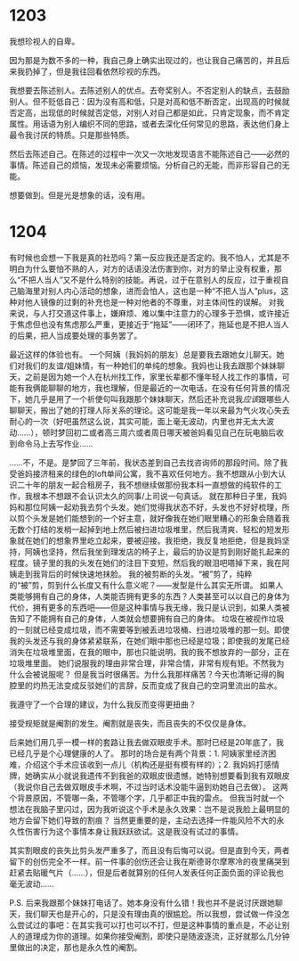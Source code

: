 # 1203
我想珍视人的自卑。

因为那是为数不多的一种，我自己身上确实出现过的，也让我自己痛苦的，并且后来我扔掉了，但是我往回看依然珍视的东西。

我想要去陈述别人。去陈述别人的优点。去夸奖别人。不否定别人的缺点，去鼓励别人。但不贬低自己：因为没有高和低，只是对高和低不断否定，出现高的时候就否定高，出现低的时候就否定低，对别人对自己都是如此，只肯定现象，而不肯定属性。用话语为别人编织不同的思路，或者去深化任何常见的思路，表达他们身上最令我讨厌的特质。只是那些特质。

然后去陈述自己。在陈述的过程中一次又一次地发现语言不能陈述自己——必然的事情。陈述自己的烦恼，发现未必需要烦恼。分析自己的无能，而非形容自己的无能。

想要做到。但是光是想象的话，没有用。



# 1204
有时候也会想一下我是真的社恐吗？第一反应我还是否定的。我不怕人，尤其是不明白为什么要怕不熟的人，对方的话语没法伤害到你，对方的举止没有权重，那么“不把人当人”又不是什么特别的技能。再说，过于在意别人的反应，过于重视自己脑海里对别人内心活动的想象，进而会怕人，这也是一种“不把人当人”plus，这种对他人镜像的过剩的补充也是一种对他者的不尊重，对主体间性的误解。
对我来说，与人打交道这件事上，嫌麻烦、难以集中注意力的心理多于恐惧，或许接近于焦虑但也没有焦虑那么严重，更接近于“拖延”——闭环了，拖延也是不把人当人的后果，把人当成要处理的事务罢了。

最近这样的体验也有。
一个阿姨（我妈妈的朋友）总是要我去跟她女儿聊天。她们对我们的友谊/姐妹情，有一种她们的单纯的想象。我妈也让我去跟那个妹妹聊天，之前是因为她一个人在杭州找工作，家里长辈都不懂年轻人找工作的事情，可能有我俩能聊聊的地方，我也理解，但是最近的一次电话，在没有任何背景的情况下，她几乎是用了一个祈使句叫我跟那个妹妹聊天，然后还补充说我*应该*跟哪些人聊聊天，搬出了她的打理人际关系的理论。这可能是我一年以来最为气火攻心失去耐心的一次（好吧虽然这么说，其实可能，面上毫无波动，内里也并无太大波动……），顿时梦回初二或者高三周六或者周日哪天被爸妈看见自己在玩电脑后收到命令马上去写作业……

……不，不是。是梦回了三年前，我状态差到自己去找咨询师的那段时间。除了我受爸妈接济租来的绿色的loft单间公寓，我不喜欢任何地方。我不想跟从小到大认识二十年的朋友一起合租房子，我不想继续做那份我本科一直想做的纯软件的工作，我根本不想跟不会认识太久的同事/上司说一句真话。
就在那种日子里，我妈妈和那位阿姨一起劝我去剪个头发。她们觉得我状态不好，头发也不好好梳理，所以剪个头发是她们能想到的一个好主意，就好像我在她们眼里糟心的形象会随着我无数个打结的发梢一起掉到地上然后被扫进垃圾堆里，然后我清爽、轻松的短发形象就在她们的想象界里屹立起来，要被迎接。我拒绝，我反复地拒绝，但是我妈坚持，阿姨也坚持，然后我坐到理发店的椅子上，最后的协议是剪到刚好能扎起来的程度。镜子里的我的头发在她们的注目下变短，然后我的眼泪吧嗒掉下来，我在阿姨走到我背后的时候快速地抹脸。
我的被剪断的头发。“被”剪了，纯粹的“被”剪，剪到什么长度又有什么意义呢？——发型是什么其实无所谓。
如果人类能够拥有自己的身体，人类能否拥有更多的东西？人类甚至可以以自己的身体为代价，拥有更多的东西吧——但是这种事情与我无缘，我只是认识到，如果人类被告知了不能拥有自己的身体，人类就会想要拥有自己的身体。
垃圾在被视作垃圾的一刻就已经变成垃圾，而不需要等到被丢进垃圾桶、扫进垃圾堆的那一刻。即使我的头发还与我的身体紧紧联系，在她们眼中那也已经是垃圾；即使我的发尾已经消失在垃圾堆里面，在我的眼中，那也只能说明，我的我不想放弃的一部分，正在垃圾堆里面。
她们说服我的理由非常合理，非常合情，非常有规有矩。不然我为什么会被说服呢？
但是我当时很痛苦。为什么我那样痛苦？今天也清晰记得的胸腔里的灼热无法变成反驳她们的言辞，反而变成了我自己的空洞里流出的盐水。

我遵守了一个合理的建议，为什么我反而变得更扭曲？

接受规矩就是阉割的发生。阉割就是丧失，而且丧失的不仅仅是身体。

后来她们用几乎一模一样的套路让我去做双眼皮手术。那时已经是20年底了，我已经几乎是个心理健康的人了。
那时的场合是有两个背景：1. 阿姨家里经济困难，介绍这个手术应该收到一点儿（机构还是挺有模有样的）；2. 我妈妈打感情牌，她确实从小就说我遗传不到我爸的双眼皮很遗憾，她特别想要看到我有双眼皮（我说你自己去做双眼皮手术啊，不过当时话术没能牛逼到劝她自己去做）。
这两个背景原因，不管哪一条，不管哪个字，几乎都正中我的雷点。
但我当时就一个想法在我脑子里闪过，因为我听说这个手术是永久效果：岂不是说我脸上最明显的地方会留下她们导致的割痕？
当然更重要的是，主动去选择一件能风险不大的永久性伤害行为这个事情本身让我跃跃欲试。这是我没有试过的事情。

其实割眼皮的丧失比剪头发严重多了，而且没有后悔可以说。但是直到今天，两者留下的创伤完全不一样。前一件事的创伤还会让我在斯德哥尔摩寒冷的夜里痛哭到赶紧去贴暖气片（……），但是后者就算别的任何人发表任何正面负面的评论我也毫无波动……

P.S. 后来我跟那个妹妹打电话了。她本身没有什么错！我也并不是说讨厌跟她聊天，我们聊天也是开心的，只是没有理由真的很尴尬。所以我想，尝试做一件没怎么尝试过的事吧：在其实我可以打也可以不打，但是这种事情的重点是，不必让别人的道理成为你的道理。如果你接受阉割，即使只是随波逐流，正好就那么几分钟里做出的决定，那也是永久性的阉割。

#

